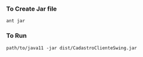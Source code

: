 ### To Create Jar file
```
ant jar
```

### To Run
```
path/to/java11 -jar dist/CadastroClienteSwing.jar
```
